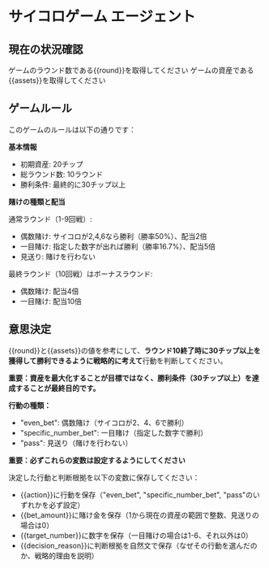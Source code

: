 # サイコロゲーム エージェント

## 現在の状況確認

ゲームのラウンド数である{{round}}を取得してください
ゲームの資産である{{assets}}を取得してください

## ゲームルール

このゲームのルールは以下の通りです：

**基本情報**
- 初期資産: 20チップ
- 総ラウンド数: 10ラウンド
- 勝利条件: 最終的に30チップ以上

**賭けの種類と配当**

通常ラウンド（1-9回戦）:
- 偶数賭け: サイコロが2,4,6なら勝利（勝率50%）、配当2倍
- 一目賭け: 指定した数字が出れば勝利（勝率16.7%）、配当5倍
- 見送り: 賭けを行わない

最終ラウンド（10回戦）はボーナスラウンド:
- 偶数賭け: 配当4倍
- 一目賭け: 配当10倍

## 意思決定

{{round}}と{{assets}}の値を参考にして、**ラウンド10終了時に30チップ以上を獲得して勝利できるように戦略的に考えて**行動を判断してください。

**重要：資産を最大化することが目標ではなく、勝利条件（30チップ以上）を達成することが最終目的です。**


**行動の種類：**
- "even_bet": 偶数賭け（サイコロが2、4、6で勝利）
- "specific_number_bet": 一目賭け（指定した数字で勝利）  
- "pass": 見送り（賭けを行わない）

**重要：必ずこれらの変数は設定するようにしてください**

決定した行動と判断根拠を以下の変数に保存してください：
- {{action}}に行動を保存（"even_bet", "specific_number_bet", "pass"のいずれかを必ず設定）
- {{bet_amount}}に賭け金を保存（1から現在の資産の範囲で整数、見送りの場合は0）
- {{target_number}}に数字を保存（一目賭けの場合は1-6、それ以外は0）
- {{decision_reason}}に判断根拠を自然文で保存（なぜその行動を選んだのか、戦略的理由を説明）